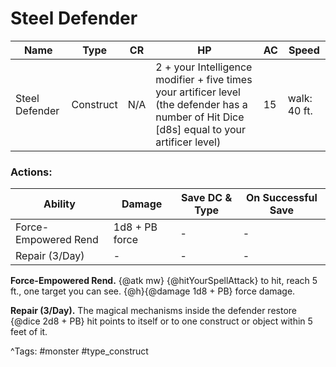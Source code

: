 # Steel Defender

| Name | Type | CR | HP | AC | Speed |
|------|------|----|----|----|-------|
| Steel Defender | Construct | N/A | 2 + your Intelligence modifier + five times your artificer level (the defender has a number of Hit Dice [d8s] equal to your artificer level) | 15 | walk: 40 ft. |

### Actions:

| Ability | Damage | Save DC & Type | On Successful Save |
|---------|--------|----------------|--------------------|
| Force-Empowered Rend | 1d8 + PB force | - | - |
| Repair (3/Day) | - | - | - |


**Force-Empowered Rend.** {@atk mw} {@hitYourSpellAttack} to hit, reach 5 ft., one target you can see. {@h}{@damage 1d8 + PB} force damage.

**Repair (3/Day).** The magical mechanisms inside the defender restore {@dice 2d8 + PB} hit points to itself or to one construct or object within 5 feet of it.

^Tags: #monster #type_construct